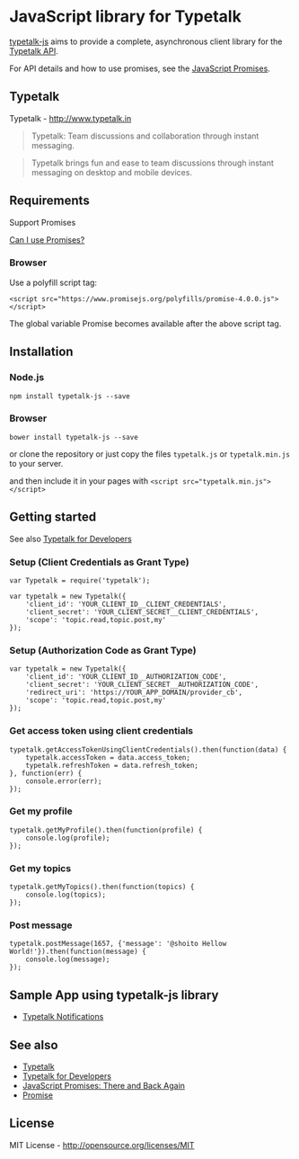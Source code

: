 JavaScript library for Typetalk
======================

[typetalk-js](https://github.com/shoito/typetalk-js) aims to provide a complete, asynchronous client library for the [Typetalk API](http://developers.typetalk.in/api.html).

For API details and how to use promises, see the [JavaScript Promises](http://www.html5rocks.com/en/tutorials/es6/promises/).

## Typetalk
Typetalk - http://www.typetalk.in

> Typetalk: Team discussions and collaboration through instant messaging.

> Typetalk brings fun and ease to team discussions through instant messaging on desktop and mobile devices.

## Requirements

Support Promises

[Can I use Promises?](http://caniuse.com/promises)

### Browser

Use a polyfill script tag:

    <script src="https://www.promisejs.org/polyfills/promise-4.0.0.js"></script>

The global variable Promise becomes available after the above script tag.

## Installation

### Node.js

    npm install typetalk-js --save

### Browser

    bower install typetalk-js --save

or clone the repository or just copy the files `typetalk.js` or `typetalk.min.js` to your server.

and then include it in your pages with `<script src="typetalk.min.js"></script>`

## Getting started

See also [Typetalk for Developers](http://developers.typetalk.in/index.html)

### Setup (Client Credentials as Grant Type)

    var Typetalk = require('typetalk');

    var typetalk = new Typetalk({
        'client_id': 'YOUR_CLIENT_ID__CLIENT_CREDENTIALS', 
        'client_secret': 'YOUR_CLIENT_SECRET__CLIENT_CREDENTIALS',
        'scope': 'topic.read,topic.post,my'
    });

### Setup (Authorization Code as Grant Type)

    var typetalk = new Typetalk({
        'client_id': 'YOUR_CLIENT_ID__AUTHORIZATION_CODE',
        'client_secret': 'YOUR_CLIENT_SECRET__AUTHORIZATION_CODE',
        'redirect_uri': 'https://YOUR_APP_DOMAIN/provider_cb',
        'scope': 'topic.read,topic.post,my'
    });

### Get access token using client credentials

    typetalk.getAccessTokenUsingClientCredentials().then(function(data) {
        typetalk.accessToken = data.access_token;
        typetalk.refreshToken = data.refresh_token;
    }, function(err) {
        console.error(err);
    });

### Get my profile

    typetalk.getMyProfile().then(function(profile) {
        console.log(profile);
    });

### Get my topics

    typetalk.getMyTopics().then(function(topics) {
        console.log(topics);
    });

### Post message

    typetalk.postMessage(1657, {'message': '@shoito Hellow World!'}).then(function(message) {
        console.log(message);
    });

## Sample App using typetalk-js library

- [Typetalk Notifications](https://github.com/shoito/typetalk-notifications)

## See also

- [Typetalk](http://www.typetalk.in)
- [Typetalk for Developers](http://developers.typetalk.in/)
- [JavaScript Promises: There and Back Again](http://www.html5rocks.com/en/tutorials/es6/promises/)
- [Promise](https://www.promisejs.org/)

## License
MIT License - http://opensource.org/licenses/MIT
